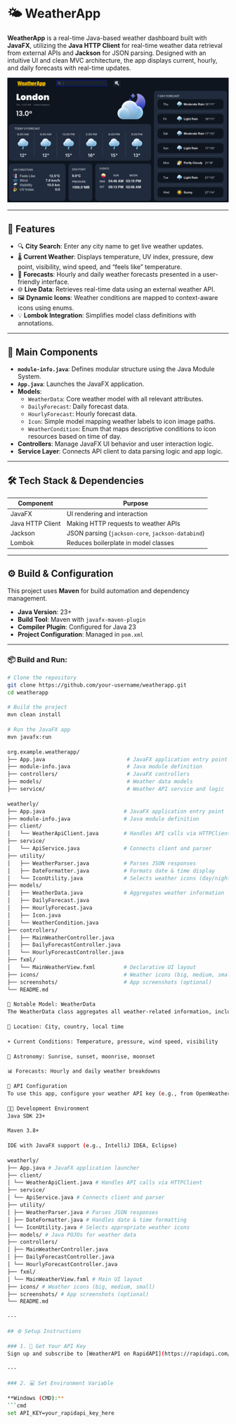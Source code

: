 # 🌤️ WeatherApp

**WeatherApp** is a real-time Java-based weather dashboard built with **JavaFX**, utilizing the **Java HTTP Client** for real-time weather data retrieval from external APIs and **Jackson** for JSON parsing. Designed with an intuitive UI and clean MVC architecture, the app displays current, hourly, and daily forecasts with real-time updates.

<img src="src/main/resources/org/example/weatherapp/screenshots/img.png">

---

## 📌 Features

- 🔍 **City Search**: Enter any city name to get live weather updates.
- 🌡️ **Current Weather**: Displays temperature, UV index, pressure, dew point, visibility, wind speed, and “feels like” temperature.
- 📅 **Forecasts**: Hourly and daily weather forecasts presented in a user-friendly interface.
- 🌐 **Live Data**: Retrieves real-time data using an external weather API.
- 🖼️ **Dynamic Icons**: Weather conditions are mapped to context-aware icons using enums.
- 💡 **Lombok Integration**: Simplifies model class definitions with annotations.

---

## 🧩 Main Components

- **`module-info.java`**: Defines modular structure using the Java Module System.
- **`App.java`**: Launches the JavaFX application.
- **Models**:
    - `WeatherData`: Core weather model with all relevant attributes.
    - `DailyForecast`: Daily forecast data.
    - `HourlyForecast`: Hourly forecast data.
    - `Icon`: Simple model mapping weather labels to icon image paths.
    - `WeatherCondition`: Enum that maps descriptive conditions to icon resources based on time of day.
- **Controllers**: Manage JavaFX UI behavior and user interaction logic.
- **Service Layer**: Connects API client to data parsing logic and app logic.

---

## 🛠️ Tech Stack & Dependencies

| Component         | Purpose                                           |
|------------------|---------------------------------------------------|
| JavaFX           | UI rendering and interaction                      |
| Java HTTP Client | Making HTTP requests to weather APIs              |
| Jackson          | JSON parsing (`jackson-core`, `jackson-databind`) |
| Lombok           | Reduces boilerplate in model classes              |

---

## ⚙️ Build & Configuration

This project uses **Maven** for build automation and dependency management.

- **Java Version**: 23+
- **Build Tool**: Maven with `javafx-maven-plugin`
- **Compiler Plugin**: Configured for Java 23
- **Project Configuration**: Managed in `pom.xml`

---

### 📦 Build and Run:

```bash
# Clone the repository
git clone https://github.com/your-username/weatherapp.git
cd weatherapp

# Build the project
mvn clean install

# Run the JavaFX app
mvn javafx:run

org.example.weatherapp/
├── App.java                          # JavaFX application entry point
├── module-info.java                  # Java module definition
├── controllers/                      # JavaFX controllers
├── models/                           # Weather data models
├── service/                          # Weather API service and logic

weatherly/
├── App.java                         # JavaFX application entry point
├── module-info.java                 # Java module definition
├── client/
│   └── WeatherApiClient.java        # Handles API calls via HTTPClient
├── service/
│   └── ApiService.java              # Connects client and parser
├── utility/
│   ├── WeatherParser.java           # Parses JSON responses
│   ├── DateFormatter.java           # Formats date & time display
│   └── IconUtility.java             # Selects weather icons (day/night)
├── models/
│   ├── WeatherData.java             # Aggregates weather information
│   ├── DailyForecast.java
│   ├── HourlyForecast.java
│   ├── Icon.java
│   └── WeatherCondition.java
├── controllers/
│   ├── MainWeatherController.java
│   ├── DailyForecastController.java
│   └── HourlyForecastController.java
├── fxml/
│   └── MainWeatherView.fxml         # Declarative UI layout
├── icons/                           # Weather icons (big, medium, small)
├── screenshots/                     # App screenshots (optional)
└── README.md

📘 Notable Model: WeatherData
The WeatherData class aggregates all weather-related information, including:

📍 Location: City, country, local time

☀️ Current Conditions: Temperature, pressure, wind speed, visibility

🌅 Astronomy: Sunrise, sunset, moonrise, moonset

📊 Forecasts: Hourly and daily weather breakdowns

🔐 API Configuration
To use this app, configure your weather API key (e.g., from OpenWeather or WeatherAPI) in the appropriate service class. Make sure to keep API credentials secure.

🧑‍💻 Development Environment
Java SDK 23+

Maven 3.8+

IDE with JavaFX support (e.g., IntelliJ IDEA, Eclipse)

weatherly/
├── App.java # JavaFX application launcher
├── client/
│ └── WeatherApiClient.java # Handles API calls via HTTPClient
├── service/
│ └── ApiService.java # Connects client and parser
├── utility/
│ ├── WeatherParser.java # Parses JSON responses
│ ├── DateFormatter.java # Handles date & time formatting
│ └── IconUtility.java # Selects appropriate weather icons
├── models/ # Java POJOs for weather data
├── controllers/
│ ├── MainWeatherController.java
│ ├── DailyForecastController.java
│ └── HourlyForecastController.java
├── fxml/
│ └── MainWeatherView.fxml # Main UI layout
├── icons/ # Weather icons (big, medium, small)
├── screenshots/ # App screenshots (optional)
└── README.md

---

## ⚙️ Setup Instructions

### 1. 🔑 Get Your API Key
Sign up and subscribe to [WeatherAPI on RapidAPI](https://rapidapi.com/weatherapi/api/weatherapi-com/) to get your `X-RapidAPI-Key`.

---

### 2. 💻 Set Environment Variable

**Windows (CMD):**
```cmd
set API_KEY=your_rapidapi_key_here
